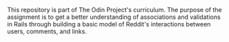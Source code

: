 This repository is part of The Odin Project's curriculum. The purpose of the assignment is to get a better understanding of associations and validations in Rails through building a basic model of Reddit's interactions between users, comments, and links.

